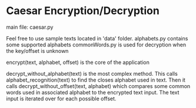 # Caesar Encryption/Decryption

main file: caesar.py

Feel free to use sample texts located in 'data' folder.
alphabets.py contains some supported alphabets
commonWords.py is used for decryption when the key/offset is unknown

encrypt(text, alphabet, offset) is the core of the application

decrypt_without_alphabet(text) is the most complex method. This calls alphabet_recognition(text) to find the closes alphabet used in text. Then it calls decrypt_without_offset(text, alphabet) which compares some common words used in associated alphabet to the encrypted text input. The text input is iterated over for each possible offset.
